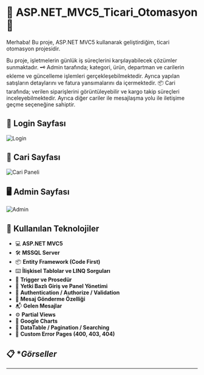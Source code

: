 # 🌟 ASP.NET_MVC5_Ticari_Otomasyon 🌟

Merhaba! Bu proje, ASP.NET MVC5 kullanarak geliştirdiğim, ticari otomasyon projesidir.  

Bu proje, işletmelerin günlük iş süreçlerini karşılayabilecek çözümler sunmaktadır. 
🗝️ Admin tarafında; kategori, ürün, departman ve carilerin ekleme ve güncelleme işlemleri gerçekleşebilmektedir. Ayrıca yapılan satışların detaylarını ve fatura yansımalarını da içermektedir.
📦 Cari tarafında;  verilen siparişlerini görüntüleyebilir ve kargo takip süreçleri inceleyebilmektedir. Ayrıca diğer cariler ile mesajlaşma yolu ile iletişime geçme seçeneğine sahiptir.


## 🔑 Login Sayfası 

![Login](https://github.com/user-attachments/assets/f344ef44-cfda-4f95-89d5-44d50932a43f)


## 🥼 Cari Sayfası 

![Cari Paneli](https://github.com/user-attachments/assets/97dce2b8-54b4-4474-b8dc-54c4c6291d4c)


## 🖥️ Admin Sayfası 

![Admin](https://github.com/user-attachments/assets/a38c3dd0-cb5d-461c-800a-3089daa35703)



## 🚀 **Kullanılan Teknolojiler**
- 💻 **ASP.NET MVC5** 
- 🛠️ **MSSQL Server** 
- 📦 **Entity Framework (Code First)**
- ⌨️ **İlişkisel Tablolar ve LINQ Sorguları**
- 🧮 **Trigger ve Prosedür**
- 🔏 **Yetki Bazlı Giriş ve Panel Yönetimi**
- 🔑 **Authentication / Authorize / Validation**
- 📩 **Mesaj Gönderme Özelliği**
- 📬 **Gelen Mesajlar**
- ⚙️ **Partial Views**
- 🎑 **Google Charts**
- 🔩 **DataTable / Pagination / Searching**
- 🧰 **Custom Error Pages (400, 403, 404)**




## 📋 **Görseller*

---
